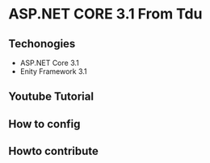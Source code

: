 # ASP.NET CORE 3.1 From Tdu
## Techonogies
- ASP.NET Core 3.1
- Enity Framework 3.1
## Youtube Tutorial
## How to config
## Howto contribute
